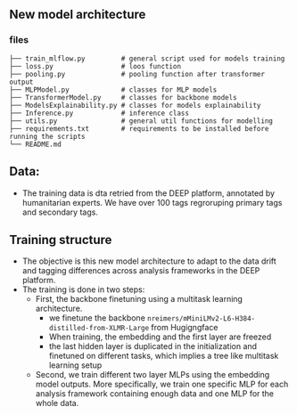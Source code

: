  ## New model architecture
 ### files

```
├── train_mlflow.py         # general script used for models training
├── loss.py                 # loos function
├── pooling.py        	    # pooling function after transformer output
├── MLPModel.py             # classes for MLP models
├── TransformerModel.py     # classes for backbone models
├── ModelsExplainability.py # classes for models explainability
├── Inference.py            # inference class
├── utils.py                # general util functions for modelling
├── requirements.txt        # requirements to be installed before running the scripts
└── README.md
```
## Data:
- The training data is dta retried from the DEEP platform, annotated by humanitarian experts. We have over 100 tags regroruping primary tags and secondary tags.

## Training structure
- The objective is this new model architecture to adapt to the data drift and tagging differences across analysis frameworks in the DEEP platform.
- The training is done in two steps:
  - First, the backbone finetuning using a multitask learning architecture.
    - we finetune the backbone `nreimers/mMiniLMv2-L6-H384-distilled-from-XLMR-Large` from Hugigngface
    - When training, the embedding and the first layer are freezed
    - the last hidden layer is duplicated in the initialization and finetuned on different tasks, which implies a tree like multitask learning setup
  - Second, we train different two layer MLPs using the embedding model outputs. More specifically, we train one specific MLP for each analysis framework containing enough data and one MLP for the whole data.


<!--<ins>one model architecture</ins>: ![alt text](one_model_architecture.png) -->